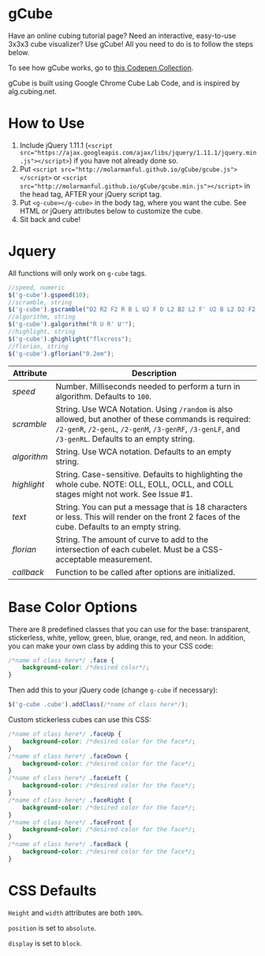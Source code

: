 gCube
==================

Have an online cubing tutorial page? Need an interactive, easy-to-use 3x3x3 cube visualizer? Use gCube! All you need to do is to follow the steps below.

To see how gCube works, go to [this Codepen Collection](http://codepen.io/collection/XOLVLQ/).

gCube is built using Google Chrome Cube Lab Code, and is inspired by alg.cubing.net.

How to Use
==================

1. Include jQuery 1.11.1 (```<script src="https://ajax.googleapis.com/ajax/libs/jquery/1.11.1/jquery.min.js"></script>```) if you have not already done so.
2. Put ```<script src="http://molarmanful.github.io/gCube/gcube.js"></script>``` or ```<script src="http://molarmanful.github.io/gCube/gcube.min.js"></script>``` in the head tag, AFTER your jQuery script tag.
3. Put ```<g-cube></g-cube>``` in the body tag, where you want the cube. See HTML or jQuery attributes below to customize the cube.
4. Sit back and cube!

Jquery
==================

All functions will only work on `g-cube` tags.

```javascript
//speed, numeric
$('g-cube').gspeed(10);
//scramble, string
$('g-cube').gscramble("D2 R2 F2 R B L U2 F D L2 B2 L2 F' U2 B L2 D2 F2 D2 B");
//algorithm, string
$('g-cube').galgorithm("R U R' U'");
//highlight, string
$('g-cube').ghighlight("flxcross");
//florian, string
$('g-cube').gflorian("0.2em");
```

| Attribute | Description |
|-----------|-------------|
| _speed_ | Number. Milliseconds needed to perform a turn in algorithm. Defaults to `100`. |
| _scramble_ | String. Use WCA Notation. Using `/random` is also allowed, but another of these commands is required: `/2-genR`, `/2-genL`, `/2-genM`, `/3-genRF`, `/3-genLF`, and `/3-genRL`. Defaults to an empty string. |
| _algorithm_ | String. Use WCA notation. Defaults to an empty string. |
| _highlight_ | String. Case-sensitive. Defaults to highlighting the whole cube. NOTE: OLL, EOLL, OCLL, and COLL stages might not work. See Issue #1. |
| _text_ | String. You can put a message that is 18 characters or less. This will render on the front 2 faces of the cube. Defaults to an empty string. |
| _florian_ | String. The amount of curve to add to the intersection of each cubelet. Must be a CSS-acceptable measurement. |
| _callback_ | Function to be called after options are initialized. |

Base Color Options
==================
There are 8 predefined classes that you can use for the base: transparent, stickerless, white, yellow, green, blue, orange, red, and neon. In addition, you can make your own class by adding this to your CSS code:

```css
/*name of class here*/ .face {
	background-color: /*desired color*/;
}
```

Then add this to your jQuery code (change `g-cube` if necessary):
```javascript
$('g-cube .cube').addClass(/*name of class here*/);
```

Custom stickerless cubes can use this CSS:
```css
/*name of class here*/ .faceUp {
	background-color: /*desired color for the face*/;
}
/*name of class here*/ .faceDown {
	background-color: /*desired color for the face*/;
}
/*name of class here*/ .faceLeft {
	background-color: /*desired color for the face*/;
}
/*name of class here*/ .faceRight {
	background-color: /*desired color for the face*/;
}
/*name of class here*/ .faceFront {
	background-color: /*desired color for the face*/;
}
/*name of class here*/ .faceBack {
	background-color: /*desired color for the face*/;
}
```

CSS Defaults
==================
`Height` and `width` attributes are both `100%`.

`position` is set to `absolute`.

`display` is set to `block`.
